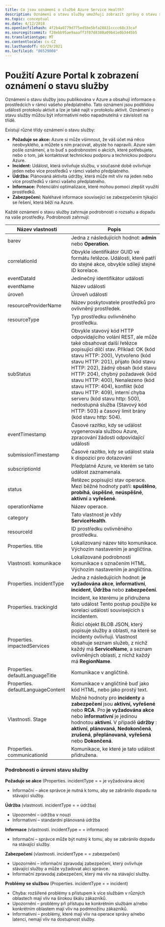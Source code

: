 ```yaml
---
title: Co jsou oznámení o službě Azure Service Health?
description: Oznámení o stavu služby umožňují zobrazit zprávy o stavu služby publikované pomocí Microsoft Azure.
ms.topic: conceptual
ms.date: 4/12/2018
ms.openlocfilehash: 4f2b4a0779d775ed5be5bfa28831cccc68c33caf
ms.sourcegitcommit: f28ebb95ae9aaaff3f87d8388a09b41e0b3445b5
ms.translationtype: MT
ms.contentlocale: cs-CZ
ms.lasthandoff: 03/29/2021
ms.locfileid: "86529008"
---
```

# <a name="use-the-azure-portal-to-view-service-health-notifications"></a>Použití Azure Portal k zobrazení oznámení o stavu služby

Oznámení o stavu služby jsou publikována v Azure a obsahují informace o prostředcích v rámci vašeho předplatného. Tato oznámení jsou podtřídou událostí protokolu aktivit a lze je také najít v protokolu aktivit. Oznámení o stavu služby můžou být informativní nebo napadnutelná v závislosti na třídě.

Existují různé třídy oznámení o stavu služby:  

- **Požaduje se akce:** Azure si může všimnout, že váš účet má něco neobvyklého, a můžete s ním pracovat, abyste ho napravili. Azure vám pošle oznámení, a to buď s podrobnostmi o akcích, které potřebujete, nebo o tom, jak kontaktovat technickou podporu a technickou podporu Azure.  
- **Incident:** Událost, která ovlivňuje službu, v současné době ovlivňuje jeden nebo více prostředků v rámci vašeho předplatného.  
- **Údržba:** Plánovaná aktivita údržby, která může mít vliv na jeden nebo více prostředků v rámci vašeho předplatného.  
- **Informace:** Potenciální optimalizace, které mohou pomoci zlepšit využití prostředků. 
- **Zabezpečení:** Naléhavé informace související se zabezpečením týkající se řešení, která běží na Azure.

Každé oznámení o stavu služby zahrnuje podrobnosti o rozsahu a dopadu na vaše prostředky. Podrobnosti zahrnují:

Název vlastnosti | Popis
-------- | -----------
barev | Jedna z následujících hodnot: **admin** nebo **Operation**.
correlationId | Obvykle identifikátor GUID ve formátu řetězce. Události, které patří do stejné akce, obvykle sdílejí stejné ID korelace.
eventDataId | Jedinečný identifikátor události
eventName | Název události
úroveň | Úroveň události
resourceProviderName | Název poskytovatele prostředků pro ovlivněný prostředek.
resourceType| Typ prostředku ovlivněného prostředku.
subStatus | Obvykle stavový kód HTTP odpovídajícího volání REST, ale může také obsahovat další řetězce popisující dílčí stav. Příklad: OK (kód stavu HTTP: 200), Vytvořeno (kód stavu HTTP: 201), přijato (kód stavu HTTP: 202), žádný obsah (kód stavu HTTP: 204), chybný požadavek (kód stavu HTTP: 400), Nenalezeno (kód stavu HTTP: 404), konflikt (kód stavu HTTP: 409), interní chyba serveru (kód stavu http: 500), nedostupná služba (Stavový kód HTTP: 503) a časový limit brány (kód stavu http: 504).
eventTimestamp | Časové razítko, kdy se událost vygenerovala službou Azure, zpracování žádosti odpovídající události
submissionTimestamp | Časové razítko, kdy se událost stala k dispozici pro dotazování
subscriptionId | Předplatné Azure, ve kterém se tato událost zaznamenala.
status | Řetězec popisující stav operace. Mezi běžné hodnoty patří: **spuštěno**, **probíhá**, **úspěšné**, **neúspěšné**, **aktivní** a **vyřešené**.
operationName | Název operace.
category | Tato vlastnost je vždy **ServiceHealth**.
resourceId | ID prostředku ovlivněného prostředku.
Properties. title | Lokalizovaný název této komunikace. Výchozím nastavením je angličtina.
Vlastnosti. komunikace | Lokalizované podrobnosti komunikace s označením HTML. Výchozím nastavením je angličtina.
Properties. incidentType | Jedna z následujících hodnot: **je vyžadována akce**, **informativní**, **incident**, **Údržba** nebo **zabezpečení**.
Properties. trackingId | Incident, ke kterému je přidružena tato událost Tento postup použijte ke korelaci událostí souvisejících s incidentem.
Properties. impactedServices | Řídicí objekt BLOB JSON, který popisuje služby a oblasti, na které se incidenty ovlivňují. Vlastnost obsahuje seznam služeb, z nichž každý má **ServiceName**, a seznam ovlivněných oblastí, z nichž každý má **RegionName**.
Properties. defaultLanguageTitle | Komunikace v angličtině.
Properties. defaultLanguageContent | Komunikace v angličtině buď jako kód HTML, nebo jako prostý text.
Vlastnosti. Stage | Možné hodnoty pro **incidenty** a **zabezpečení** jsou **aktivní,** **vyřešené** nebo **RCA**. Pro **je vyžadována akce** nebo **informativní** je jedinou hodnotou **aktivní.** V případě **údržby** : **aktivní**, **plánovaná**, **Nedokončená**, **zrušená**, **přeplánovaná**, **vyřešená** nebo **Dokončená**.
Properties. communicationId | Komunikace, ke které je tato událost přidružena.

### <a name="details-on-service-health-level-information"></a>Podrobnosti o úrovni stavu služby

**Požaduje se akce** (Properties. incidentType = = je vyžadována akce)
- Informační – akce správce je nutná k tomu, aby se zabránilo dopadu na stávající služby.
    
**Údržba** (vlastnosti. incidentType = = údržba)
- Upozornění – údržba v nouzi
- Informativní – standardní plánovaná údržba

**Informace** (vlastnosti. incidentType = = informace)
- Informační – správce může být nutný k tomu, aby se zabránilo dopadu na stávající služby.

**Zabezpečení** (vlastnosti. incidentType = = zabezpečení)
- Upozornění – informační zpravodaj zabezpečení, který ovlivňuje stávající služby a může vyžadovat akci správce.
- Informační zpravodaj zabezpečení, který má vliv na stávající služby.

**Problémy se službou** (Properties. incidentType = = incident)
- Chyba: rozšířené problémy s přístupem k více službám v různých oblastech mají vliv na širokou škálu zákazníků.
- Upozornění – problémy při přístupu ke konkrétním službám a/nebo konkrétním oblastem mají vliv na podmnožinu zákazníků.
- Informativní – problémy, které mají vliv na operace správy a/nebo latenci, nemají vliv na dostupnost služby.
